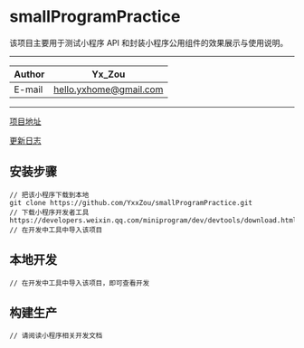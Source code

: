 smallProgramPractice
===========================
该项目主要用于测试小程序 API 和封装小程序公用组件的效果展示与使用说明。

****
	
|Author| Yx_Zou |
|---|---
|E-mail|hello.yxhome@gmail.com

****
[项目地址](https://github.com/YxxZou/smallProgramPractice)

[更新日志](https://github.com/YxxZou/smallProgramPractice/commits/master)

## 安装步骤 ##

	// 把该小程序下载到本地
	git clone https://github.com/YxxZou/smallProgramPractice.git    
	// 下载小程序开发者工具
	https://developers.weixin.qq.com/miniprogram/dev/devtools/download.html
	// 在开发中工具中导入该项目       

## 本地开发 ##

	// 在开发中工具中导入该项目，即可查看开发

## 构建生产 ##

	// 请阅读小程序相关开发文档

